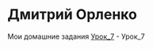 # Дмитрий Орленко
Мои домашние задания
[Урок_7](https://diversiz.github.io/%D0%A3%D1%80%D0%BE%D0%BA_7/index.html/Урок_7) - Урок_7

